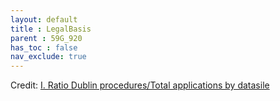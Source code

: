 ```yaml
---
layout: default
title : LegalBasis
parent : 59G_920
has_toc : false
nav_exclude: true
--- 
```


<div id="observablehq-contents-ebeec03b"></div>
<div id="observablehq-Intro-ebeec03b"></div>
<div id="observablehq-VISU-ebeec03b"></div>
<div id="observablehq-graph-ebeec03b"></div>
<div id="observablehq-viewof-origines-ebeec03b"></div>
<div id="observablehq-graph1-ebeec03b"></div>
<div id="observablehq-map-ebeec03b"></div>
<div id="observablehq-viewof-annee_min2-ebeec03b"></div>
<div id="observablehq-map1-ebeec03b"></div>
<div id="observablehq-Attention-ebeec03b"></div>
<div id="observablehq-Comment-ebeec03b"></div>
<p>Credit: <a href="https://observablehq.com/d/dc651ec630d48c20">I. Ratio Dublin procedures/Total applications by datasile</a></p>

<link rel="stylesheet" href="https://cdn.jsdelivr.net/npm/@observablehq/inspector@5/dist/inspector.css">
<script type="module">
import {Runtime, Inspector} from "https://cdn.jsdelivr.net/npm/@observablehq/runtime@5/dist/runtime.js";
import define from "https://api.observablehq.com/d/dc651ec630d48c20.js?v=4";
new Runtime().module(define, name => {
  if (name === "contents") return new Inspector(document.querySelector("#observablehq-contents-ebeec03b"));
  if (name === "Intro") return new Inspector(document.querySelector("#observablehq-Intro-ebeec03b"));
  if (name === "VISU") return new Inspector(document.querySelector("#observablehq-VISU-ebeec03b"));
  if (name === "graph") return new Inspector(document.querySelector("#observablehq-graph-ebeec03b"));
  if (name === "viewof origines") return new Inspector(document.querySelector("#observablehq-viewof-origines-ebeec03b"));
  if (name === "graph1") return new Inspector(document.querySelector("#observablehq-graph1-ebeec03b"));
  if (name === "map") return new Inspector(document.querySelector("#observablehq-map-ebeec03b"));
  if (name === "viewof annee_min2") return new Inspector(document.querySelector("#observablehq-viewof-annee_min2-ebeec03b"));
  if (name === "map1") return new Inspector(document.querySelector("#observablehq-map1-ebeec03b"));
  if (name === "Attention") return new Inspector(document.querySelector("#observablehq-Attention-ebeec03b"));
  if (name === "Comment") return new Inspector(document.querySelector("#observablehq-Comment-ebeec03b"));
  return ["maxY","yMax","tauxDublines"].includes(name);
});
</script>
